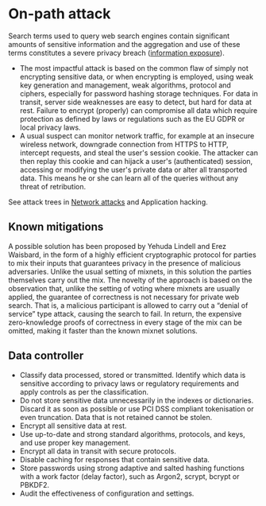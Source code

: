 # On-path attack

Search terms used to query web search engines contain significant amounts of sensitive information and the aggregation and use of these terms constitutes a severe privacy breach ([information exposure](../threats/Information-exposure.md)).

* The most impactful attack is based on the common flaw of simply not encrypting sensitive data, or when encrypting is employed, using weak key generation and management, weak algorithms, protocol and ciphers, especially for password hashing storage techniques. For data in transit, server side weaknesses are easy to detect, but hard for data at rest. Failure to encrypt (properly) can compromise all data which require protection as defined by laws or regulations such as the EU GDPR or local privacy laws.
* A usual suspect can monitor network traffic, for example at an insecure wireless network, downgrade connection from HTTPS to HTTP, intercept requests, and steal the user's session cookie. The attacker can then replay this cookie and can hijack a user's (authenticated) session, accessing or modifying the user's private data or alter all transported data. This means he or she can learn all of the queries without any threat of retribution.

See attack trees in [Network attacks](red-network:index) and Application hacking.

## Known mitigations

A possible solution has been proposed by Yehuda Lindell and Erez Waisbard, in the form of a highly efficient cryptographic protocol for parties to mix their inputs that guarantees privacy in the presence of malicious adversaries. Unlike the usual setting of mixnets, in this solution the parties themselves carry out the mix. The novelty of the approach is based on the observation that, unlike the setting of voting where mixnets are usually applied, the guarantee of correctness is not necessary for private web search. That is, a malicious participant is allowed to carry out a “denial of service” type attack, causing the search to fail. In return, the expensive zero-knowledge proofs of correctness in every stage of the mix can be omitted, making it faster than the known mixnet solutions.

## Data controller

* Classify data processed, stored or transmitted. Identify which data is sensitive according to privacy laws or regulatory requirements and apply controls as per the classification.
* Do not store sensitive data unnecessarily in the indexes or dictionaries. Discard it as soon as possible or use PCI DSS compliant tokenisation or even truncation. Data that is not retained cannot be stolen.
* Encrypt all sensitive data at rest.
* Use up-to-date and strong standard algorithms, protocols, and keys, and use proper key management.
* Encrypt all data in transit with secure protocols.
* Disable caching for responses that contain sensitive data.
* Store passwords using strong adaptive and salted hashing functions with a work factor (delay factor), such as Argon2, scrypt, bcrypt or PBKDF2.
* Audit the effectiveness of configuration and settings.


